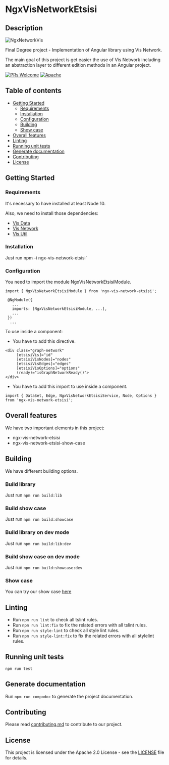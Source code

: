 # NgxVisNetworkEtsisi

## Description
![NgxNetworkVis](https://jrodva.github.io/ngx-vis-network-etsisi/assets/img/angularplusvis.png)

Final Degree project - Implementation of Angular library using Vis Network.

The main goal of this project is get easier the use of Vis Network including an abstraction layer to different edition methods in an Angular project.

[![PRs Welcome](https://img.shields.io/badge/PRs-welcome-brightgreen.svg)](http://makeapullrequest.com)
[![Apache](https://img.shields.io/badge/license-Apache-green.svg)](http://www.apache.org/licenses/)

## Table of contents
  - [Getting Started](#getting-started)
    - [Requirements](#requirements)
    - [Installation](#installation)
    - [Configuration](#configuration)
    - [Building](#building)
    - [Show case](#show-case)
  - [Overall features](#overall-features)
  - [Linting](#linting)
  - [Running unit tests](#running-unit-tests)
  - [Generate documentation](#generate-documentation)
  - [Contributing](#contributing)
  - [License](#license)

## Getting Started

### Requirements

It's necessary to have installed at least Node 10.

Also, we need to install those dependencies:
- [Vis Data](https://www.npmjs.com/package/vis-data)
- [Vis Network](https://www.npmjs.com/package/vis-network)
- [Vis Util](https://www.npmjs.com/package/vis-util)

### Installation
Just run npm -i ngx-vis-network-etsisi`

### Configuration
You need to import the module NgxVisNetworkEtsisiModule.
```
import { NgxVisNetworkEtsisiModule } from 'ngx-vis-network-etsisi';
 
 @NgModule({
   ...
   imports: [NgxVisNetworkEtsisiModule, ...],
   ... 
 })
  ...
```
To use inside a component:
- You have to add this directive.
```
<div class="graph-network"
     [etsisiVis]="id"
     [etsisiVisNodes]="nodes"
     [etsisiVisEdges]="edges"
     [etsisiVisOptions]="options"
     (ready)="isGraphNetworkReady()">
</div>
```
- You have to add this import to use inside a component.
```
import { DataSet, Edge, NgxVisNetworkEtsisiService, Node, Options } from 'ngx-vis-network-etsisi';
```

## Overall features
We have two important elements in this project:
- ngx-vis-network-etsisi
- ngx-vis-network-etsisi-show-case

## Building
We have different building options.

### Build library
Just run `npm run build:lib`

### Build show case
Just run `npm run build:showcase`

### Build library on dev mode
Just run `npm run build:lib:dev`

### Build show case on dev mode
Just run `npm run build:showcase:dev`

### Show case
You can try our show case [here](https://jrodva.github.io/ngx-vis-network-etsisi/)

## Linting
- Run `npm run lint` to check all tslint rules.
- Run `npm run lint:fix` to fix the related errors with all tslint rules.
- Run `npm run style-lint` to check all style lint rules.
- Run `npm run style-lint:fix` to fix the related errors with all stylelint rules.

## Running unit tests
`npm run test`

## Generate documentation
Run `npm run compodoc` to generate the project documentation.

## Contributing
Please read [contributing.md](https://github.com/jrodva/ngx-vis-network-etsisi/blob/master/contributing.md) to contribute to our project.

## License
This project is licensed under the Apache 2.0 License - see the [LICENSE](LICENSE) file for details.
